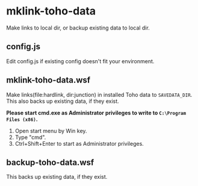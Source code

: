 mklink-toho-data
================

Make links to local dir, or backup existing data to local dir.


config.js
---------

Edit config.js if existing config doesn't fit your environment.


mklink-toho-data.wsf
--------------------

Make links(file:hardlink, dir:junction) in installed Toho data
to `SAVEDATA_DIR`.<br />
This also backs up existing data, if they exist.


**Please start cmd.exe as Administrator privileges to write to `C:\Program Files (x86)`.**

1. Open start menu by Win key.
2. Type "cmd".
3. Ctrl+Shift+Enter to start as Administrator privileges.


backup-toho-data.wsf
--------------------

This backs up existing data, if they exist.
